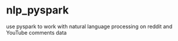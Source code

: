 # nlp_pyspark
use pyspark to work with natural language processing on reddit and YouTube comments data
